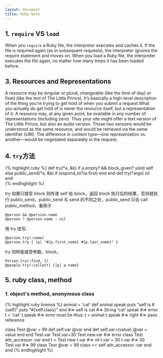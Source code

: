 ```yaml
---
layout: document
title: Ruby Note
---
```


## 1. `require` VS `load`
When you `require` a Ruby file, the interpreter executes and caches it. If the file is required again (as in subsequent requests), the interpreter ignores the require statement and moves on. When you load a Ruby file, the interpreter executes the file again, no matter how many times it has been loaded before.

## 3.  Resources and Representations
A resource may be singular or plural, changeable (like the time of day) or fixed (like the text of The Little Prince). It’s basically a high-level description of the thing you’re trying to get hold of when you submit a request.What you actually do get hold of is never the resource itself, but a representation of it. A resource may, at any given point, be available in any number of representations (including zero). Thus your site might offer a text version of The Little Prince, but also an audio version. Those two versions would be understood as the same resource, and would be retrieved via the same identifier (URI). The difference in content type—one representation vs. another—would be negotiated separately in the request.  

## 4. `try`方法  
{% highlight ruby %}
def try(*a, &b)
  if a.empty? && block_given?
    yield self
  else
    public_send(*a, &b) if respond_to?(a.first)
  end
end
def try(*args)
  nil
end  
{% endhighlight %}

try 如果只接受 block 则传递 self 给 block，返回 block 执行后的结果，否则就执行
public_send，public_send 与 send 的不同之处，public_send 只会 call public_method，看例子      

    @person && @persion.name
    @person ? @person.name : nil

用 try 改写:  

    @person.try(:name)
    @person.try { |p| "#{p.first_name} #{p.last_name}" }   

try 同样能接受参数、block，  

    Person.try(:find, 1)
    @people.try(:collect) {|p| p.name}

## 5. ruby class, method

### 1. object's method, anonymous class
{% highlight ruby linenos %}
animal = 'cat'
def animal.speak
  puts "self is #{self}"
  puts "#{self.class}"
end
#=> self is cat
#=> String
'cat'.speak    #=> error
t = 'cat'
t.speak        #=> error
must be thus:
t = animal
t.speak     #=> right    #=> pass reference

class Test
  @var = 99
  def self.var
    @var
  end
  def self.var=(value)
    @var = value
  end
end
Test.var
Test.var=30
Test.new.var  #=> error
class Test
  attr_accessor :var
end
t = Test.new
t.var   #=> nil
t.var = 30
t.var   #=> 30
Test.var  #=> 99
class Test
  @var = 99
  class << self
    attr_accessor :var
  end
end
{% endhighlight %}